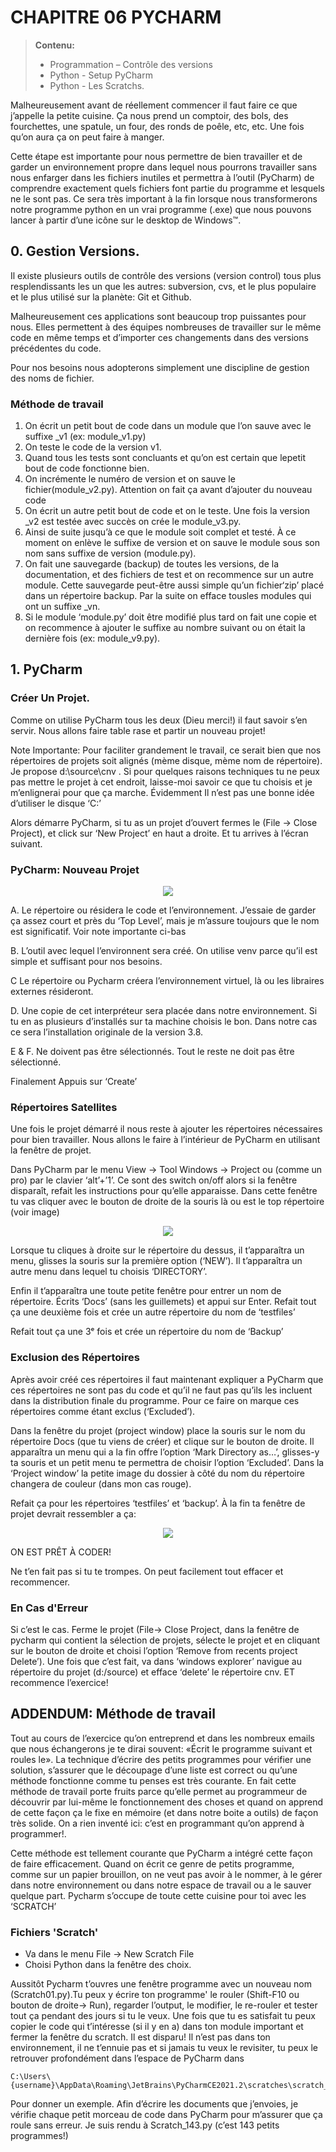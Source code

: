 # CHAPITRE 06 PYCHARM

>**Contenu:**
>- Programmation – Contrôle des versions
>- Python - Setup PyCharm
>- Python - Les Scratchs.

Malheureusement avant de réellement commencer il faut faire ce que j’appelle la petite cuisine. Ça nous prend un comptoir, des bols, des fourchettes, une spatule, un four, des ronds de poêle, etc, etc. Une fois qu’on aura ça on peut faire à manger.

Cette étape est importante pour nous permettre de bien travailler et de garder un environnement propre dans lequel nous pourrons travailler sans nous enfarger dans les fichiers inutiles et permettra à l’outil (PyCharm) de comprendre exactement quels fichiers font partie du programme et lesquels ne le sont pas. Ce sera très important à la fin lorsque nous transformerons notre programme python en un vrai programme (.exe) que nous pouvons lancer à partir d’une icône sur le desktop de Windows™.


## 0.  Gestion Versions.

Il existe plusieurs outils de contrôle des versions (version control) tous plus resplendissants les un que les autres: subversion, cvs, et le plus populaire et le plus utilisé sur la planète: Git et Github.

Malheureusement ces applications sont beaucoup trop puissantes pour nous. Elles permettent à des équipes nombreuses de travailler sur le même code en même temps et d’importer ces changements dans des versions précédentes du code.

Pour nos besoins nous adopterons simplement une discipline de gestion des noms de fichier.

### Méthode de travail

1. On écrit un petit bout de code dans un module que l’on sauve avec le suffixe _v1 (ex: module_v1.py)
2. On teste le code de la version v1.
3. Quand tous les tests sont concluants et qu’on est certain que lepetit bout de code fonctionne bien.
4.  On incrémente le numéro de version et on sauve le fichier(module_v2.py). Attention on fait ça avant d’ajouter du nouveau code
5.  On écrit un autre petit bout de code et on le teste. Une fois la version _v2 est testée avec succès on crée le module_v3.py.
6.  Ainsi de suite jusqu’à ce que le module soit complet et testé. À ce moment on enlève le suffixe de version et on sauve le module sous son nom sans suffixe de version (module.py).
7.  On fait une sauvegarde (backup) de toutes les versions, de la documentation, et des fichiers de test et on recommence sur un autre module. Cette sauvegarde peut-être aussi simple qu’un fichier‘zip’  placé dans un répertoire backup. Par la suite on efface tousles modules qui ont un suffixe _vn.
8.  Si le module ‘module.py’ doit être modifié plus tard on fait une copie et on recommence à ajouter le suffixe au nombre suivant ou on était la dernière fois (ex: module_v9.py).

## 1.  PyCharm

### Créer Un Projet.

Comme on utilise PyCharm tous les deux (Dieu merci!) il faut savoir s’en servir. Nous allons faire table rase et partir un nouveau projet!

Note Importante: Pour faciliter grandement le travail, ce serait bien que nos répertoires de projets soit alignés (mème disque, mème nom de répertoire). Je propose d:\source\cnv . Si pour quelques raisons techniques tu ne peux pas mettre le projet à cet endroit, laisse-moi savoir ce que tu choisis et je m’enlignerai pour que ça marche. Évidemment Il n’est pas une bonne idée d’utiliser le disque ‘C:’

Alors démarre PyCharm, si tu as un projet d’ouvert fermes le (File → Close Project),  et click sur ‘New Project’ en haut a droite. Et tu arrives à l’écran suivant.

### PyCharm: Nouveau Projet

<p align="center">
    <img src="Assets\Pycharm-New-Projects-commented.png">
</p>

A. Le répertoire ou résidera le code et l’environnement. J’essaie de garder ça assez court et près du ‘Top Level’, mais je m’assure toujours que le nom est significatif. Voir note importante ci-bas

B. L’outil avec lequel l’environnent sera créé. On utilise venv parce qu’il est simple et suffisant pour nos besoins.

C Le répertoire ou Pycharm créera l’environnement virtuel, là ou les libraires externes résideront.

D. Une copie de cet interpréteur sera placée dans notre environnement. Si tu en as plusieurs d’installés sur ta machine choisis le bon. Dans notre cas ce sera l’installation originale de la version 3.8.

E & F. Ne doivent pas être sélectionnés. Tout le reste ne doit pas être sélectionné.

Finalement Appuis sur ‘Create’

### Répertoires Satellites

Une fois le projet démarré il nous reste à ajouter les répertoires nécessaires pour bien travailler. Nous allons le faire à l’intérieur de PyCharm en utilisant la fenêtre de projet.

Dans PyCharm par le menu View → Tool Windows → Project ou (comme un pro) par le clavier ‘alt’+’1’. Ce sont des switch on/off alors si la fenêtre disparaît, refait les instructions pour qu’elle apparaisse. Dans cette fenêtre tu vas cliquer avec le bouton de droite de la souris là ou est le top répertoire (voir image)

<p align="center">
    <img src="Assets\Pycharm-newDirectory.PNG">
</p>

Lorsque tu cliques à droite sur le répertoire du dessus, il t’apparaîtra un menu, glisses la souris sur la première option (‘NEW’).
Il t’apparaîtra un autre menu dans lequel tu choisis ‘DIRECTORY’.

Enfin il t’apparaîtra une toute petite fenêtre pour entrer un nom de répertoire. Écrits ‘Docs’ (sans les guillemets) et appui sur Enter.
Refait tout ça une deuxième fois et crée un autre répertoire du nom de ‘testfiles’

Refait tout ça une 3ᵉ fois et crée un répertoire du nom de ‘Backup’

### Exclusion des Répertoires

Après avoir créé ces répertoires il faut maintenant expliquer a PyCharm que ces répertoires ne sont pas du code et qu’il ne faut pas qu’ils les incluent dans la distribution finale du programme. Pour ce faire on marque ces répertoires comme étant exclus (‘Excluded’).

Dans la fenêtre du projet (project window) place la souris sur le nom du répertoire Docs (que tu viens de créer) et clique sur le bouton de droite. Il apparaîtra un menu qui a la fin offre l’option ‘Mark Directory as…’, glisses-y ta souris et un petit menu te permettra de choisir l’option ‘Excluded’. Dans la ‘Project window’ la petite image du dossier à côté du nom du répertoire changera de couleur (dans mon cas rouge).

Refait ça pour les répertoires ‘testfiles’ et ‘backup’. À la fin ta fenêtre de projet devrait ressembler a ça:

<p align="center">
    <img src="Assets\final_directories.PNG">
</p>

ON EST PRÊT À CODER!

Ne t’en fait pas si tu te trompes. On peut facilement tout effacer et recommencer.

### En Cas d'Erreur

Si c’est le cas. Ferme le projet (File→ Close Project,  dans la fenêtre de pycharm qui contient la sélection de projets, sélecte le projet et en cliquant sur le bouton de droite et choisi l’option ‘Remove from recents project  Delete’). Une fois que c’est fait, va dans ‘windows explorer’  navigue au répertoire du projet (d:/source) et efface ‘delete’ le répertoire cnv.
ET recommence l’exercice!

## ADDENDUM: Méthode de travail

Tout au cours de l’exercice qu’on entreprend et dans les nombreux emails que nous échangerons je te dirai souvent: «Écrit le programme suivant et roules le». La technique d’écrire des petits programmes pour vérifier une solution, s’assurer que le découpage d’une liste est correct ou qu’une méthode fonctionne comme tu penses est très courante. En fait cette méthode de travail porte fruits parce qu’elle permet au programmeur de découvrir par lui-même le fonctionnement des choses et quand on apprend de cette façon ça le fixe en mémoire (et dans notre boite a outils) de façon très solide. On a rien inventé ici: c’est en programmant qu’on apprend à programmer!.

Cette méthode est tellement courante que PyCharm a intégré cette façon de faire efficacement. Quand on écrit ce genre de petits programme, comme sur un papier brouillon, on ne veut pas avoir à le nommer, à le gérer dans notre environnement ou dans notre espace de travail ou a le sauver quelque part. Pycharm s’occupe de toute cette cuisine pour toi avec les ‘SCRATCH’

### Fichiers 'Scratch'

- Va dans le menu File → New Scratch File
- Choisi Python dans la fenêtre des choix.

Aussitôt Pycharm t’ouvres une fenêtre programme avec un nouveau nom (Scratch01.py).Tu peux y écrire ton programme' le rouler (Shift-F10 ou bouton de droite→ Run), regarder l’output, le modifier, le re-rouler et tester tout ça pendant des jours si tu le veux. Une fois que tu es satisfait tu peux copier le code qui t’intéresse (si il y en a) dans ton module important et fermer la fenêtre du scratch. Il est disparu! Il n’est pas dans ton environnement, il ne t’ennuie pas et si jamais tu veux le revisiter, tu peux le retrouver profondément dans l’espace de PyCharm dans

```
C:\Users\{username}\AppData\Roaming\JetBrains\PyCharmCE2021.2\scratches\scratch_01.py
```

Pour donner un exemple. Afin d’écrire les documents que j’envoies, je vérifie chaque petit morceau de code dans PyCharm pour m’assurer que ça roule sans erreur. Je suis rendu à Scratch_143.py (c’est 143 petits programmes!)
